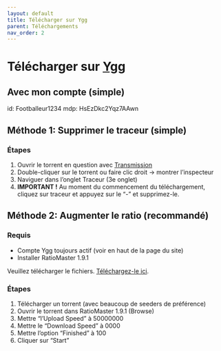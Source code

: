 ```yaml
---
layout: default
title: Télécharger sur Ygg
parent: Téléchargements
nav_order: 2
---
```


# Télécharger sur [Ygg](https://www.yggtorrent.top/)
## Avec mon compte (simple)
id: Footballeur1234
mdp: HsEzDkc2Yqz7AAwn 

## Méthode 1: Supprimer le traceur (simple)
### Étapes
1. Ouvrir le torrent en question avec [Transmission](https://transmissionbt.com/)
2. Double-cliquer sur le torrent ou faire clic droit → montrer l’inspecteur
3. Naviguer dans l’onglet Traceur (3e onglet)
4. **IMPORTANT !** Au moment du commencement du téléchargement, cliquez sur traceur et appuyez sur le “-” et supprimez-le.

## Méthode 2: Augmenter le ratio (recommandé)
### Requis
- Compte Ygg toujours actif (voir en haut de la page du site)
- Installer RatioMaster 1.9.1
<object data="{{ '/assets/fichiers/RatioMaster-1.9.1.zip' | relative_url }}" type="application/pdf" width="100%" height="800px">
    <p>Veuillez télécharger le fichiers. 
    <a href="{{ '/assets/fichiers/RatioMaster-1.9.1.zip' | relative_url }}">Téléchargez-le ici</a>.</p>
</object>

### Étapes
1. Télécharger un torrent (avec beaucoup de seeders de préférence)
2. Ouvrir le torrent dans RatioMaster 1.9.1 (Browse)
3. Mettre “l’Upload Speed” à 50000000
4. Mettre le “Download Speed” à 0000
5. Mettre l’option “Finished” à 100
6. Cliquer sur “Start”